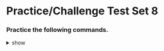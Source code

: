 
# Practice/Challenge Test Set 8

### Practice the following commands.

<details><summary>show</summary>
<p>
  
```bash

# Update image imperative way 
k get deployment -o wide
k set image deployment <image_name>=<image_name>:1.1.19

---


# Deployment rollback

kubectl rollout history deployment/my-web-app

kubectl rollout history deployment/my-web-app --revision=2

kubectl rollout undo deployment/my-web-app --to-revision=1

kubectl get deployment my-web-app
kubectl describe deployment my-web-app

---

# Pod info using custom columns

kubectl get pods -o custom-columns=NAME:.metadata.name,STATUS:.status.phase

kubectl get pods -o custom-columns=NAME:.metadata.name,STATUS:.status.phase,REASON:.status.containerStatuses[0].state.waiting.reason



---

#


---

#



```

</p>
</details>
